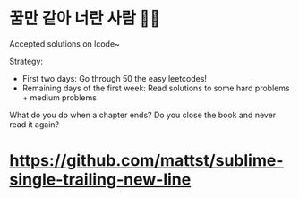 # 꿈만 같아 너란 사람 💯💯
Accepted solutions on lcode~

Strategy:
- First two days: Go through 50 the easy leetcodes!
- Remaining days of the first week: Read solutions to some hard problems + medium problems

What do you do when a chapter ends?
Do you close the book and never read it again?

# https://github.com/mattst/sublime-single-trailing-new-line
